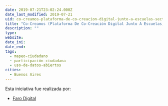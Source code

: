 ```yaml
---
date: 2019-07-21T23:02:24.000Z
date_last_modified: 2019-07-21
uid: co-creamos-plataforma-de-co-creacion-digital-junto-a-escuelas-sector-publico-y-sociedad-civil
title: "Co-Creamos (Plataforma De Co-Creación Digital Junto A Escuelas, Sector Publico Y Sociedad Civil)"
description: ""
type: 
website: 
date_ini: 
date_end: 
tags:
  - mapeo-ciudadano
  - participación-ciudadana
  - uso-de-datos-abiertos
cities: 
  - Buenos Aires
---
```


Esta iniciativa fue realizada por:

- [Faro Digital](/i/faro-digital.html)
